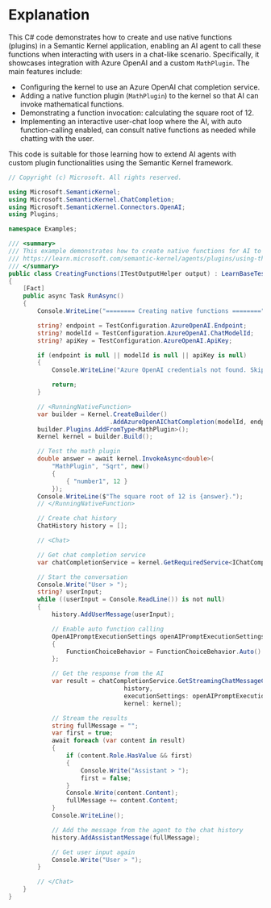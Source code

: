 # Explanation

This C# code demonstrates how to create and use native functions (plugins) in a Semantic Kernel application, enabling an AI agent to call these functions when interacting with users in a chat-like scenario. Specifically, it showcases integration with Azure OpenAI and a custom `MathPlugin`. The main features include:

- Configuring the kernel to use an Azure OpenAI chat completion service.
- Adding a native function plugin (`MathPlugin`) to the kernel so that AI can invoke mathematical functions.
- Demonstrating a function invocation: calculating the square root of 12.
- Implementing an interactive user-chat loop where the AI, with auto function-calling enabled, can consult native functions as needed while chatting with the user.

This code is suitable for those learning how to extend AI agents with custom plugin functionalities using the Semantic Kernel framework.

```csharp
// Copyright (c) Microsoft. All rights reserved.

using Microsoft.SemanticKernel;
using Microsoft.SemanticKernel.ChatCompletion;
using Microsoft.SemanticKernel.Connectors.OpenAI;
using Plugins;

namespace Examples;

/// <summary>
/// This example demonstrates how to create native functions for AI to call as described at
/// https://learn.microsoft.com/semantic-kernel/agents/plugins/using-the-KernelFunction-decorator
/// </summary>
public class CreatingFunctions(ITestOutputHelper output) : LearnBaseTest(["What is 49 diivided by 37?"], output)
{
    [Fact]
    public async Task RunAsync()
    {
        Console.WriteLine("======== Creating native functions ========");

        string? endpoint = TestConfiguration.AzureOpenAI.Endpoint;
        string? modelId = TestConfiguration.AzureOpenAI.ChatModelId;
        string? apiKey = TestConfiguration.AzureOpenAI.ApiKey;

        if (endpoint is null || modelId is null || apiKey is null)
        {
            Console.WriteLine("Azure OpenAI credentials not found. Skipping example.");

            return;
        }

        // <RunningNativeFunction>
        var builder = Kernel.CreateBuilder()
                            .AddAzureOpenAIChatCompletion(modelId, endpoint, apiKey);
        builder.Plugins.AddFromType<MathPlugin>();
        Kernel kernel = builder.Build();

        // Test the math plugin
        double answer = await kernel.InvokeAsync<double>(
            "MathPlugin", "Sqrt", new()
            {
                { "number1", 12 }
            });
        Console.WriteLine($"The square root of 12 is {answer}.");
        // </RunningNativeFunction>

        // Create chat history
        ChatHistory history = [];

        // <Chat>

        // Get chat completion service
        var chatCompletionService = kernel.GetRequiredService<IChatCompletionService>();

        // Start the conversation
        Console.Write("User > ");
        string? userInput;
        while ((userInput = Console.ReadLine()) is not null)
        {
            history.AddUserMessage(userInput);

            // Enable auto function calling
            OpenAIPromptExecutionSettings openAIPromptExecutionSettings = new()
            {
                FunctionChoiceBehavior = FunctionChoiceBehavior.Auto()
            };

            // Get the response from the AI
            var result = chatCompletionService.GetStreamingChatMessageContentsAsync(
                                history,
                                executionSettings: openAIPromptExecutionSettings,
                                kernel: kernel);

            // Stream the results
            string fullMessage = "";
            var first = true;
            await foreach (var content in result)
            {
                if (content.Role.HasValue && first)
                {
                    Console.Write("Assistant > ");
                    first = false;
                }
                Console.Write(content.Content);
                fullMessage += content.Content;
            }
            Console.WriteLine();

            // Add the message from the agent to the chat history
            history.AddAssistantMessage(fullMessage);

            // Get user input again
            Console.Write("User > ");
        }

        // </Chat>
    }
}
```